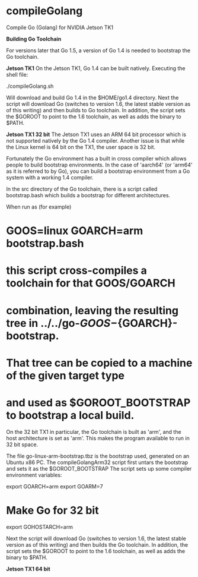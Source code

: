 # compileGolang
Compile Go (Golang) for NVIDIA Jetson TK1

<b>Building Go Toolchain</b>

For versions later that Go 1.5, a version of Go 1.4 is needed to bootstrap the Go toolchain.

<b>Jetson TK1</b>
On the Jetson TK1, Go 1.4 can be built natively. Executing the shell file:

./compileGolang.sh

Will download and build Go 1.4 in the $HOME/go1.4 directory. Next the script will download
Go (switches to version 1.6, the latest stable version as of this writing) and then builds to Go toolchain.
In addition, the script sets the $GOROOT to point to the 1.6 toolchain, as well as adds the binary to $PATH.


<b>Jetson TX1 32 bit</b>
The Jetson TX1 uses an ARM 64 bit processor which is not supported natively by the Go 1.4 compiler. Another issue
is that while the Linux kernel is 64 bit on the TX1, the user space is 32 bit. 

Fortunately the Go environment has a built in cross compiler which allows people to build bootstrap environments.
In the case of 'aarch64' (or 'arm64' as it is referred to by Go), you can build a bootstrap environment from a Go 
system with a working 1.4 compiler. 

In the src directory of the Go toolchain, there is a script called bootstrap.bash which builds a bootstrap for different architectures.

When run as (for example)
 #
 #	GOOS=linux GOARCH=arm bootstrap.bash
 #
 # this script cross-compiles a toolchain for that GOOS/GOARCH
 # combination, leaving the resulting tree in ../../go-${GOOS}-${GOARCH}-bootstrap.
 # That tree can be copied to a machine of the given target type
 # and used as $GOROOT_BOOTSTRAP to bootstrap a local build.
 
On the 32 bit TX1 in particular, the Go toolchain is built as 'arm', and the host architecture is set as 'arm'.
This makes the program available to run in 32 bit space.
 
The file go-linux-arm-bootstrap.tbz is the bootstrap used, generated on an Ubuntu x86 PC.
The compileGolangArm32 script first untars the bootstrap and sets it as the $GOROOT_BOOTSTRAP
The script sets up some compiler environment variables:

export GOARCH=arm
export GOARM=7
# Make Go for 32 bit
export GOHOSTARCH=arm

Next the script will download Go (switches to version 1.6, the latest stable version as of this writing) and then
builds the Go toolchain.
In addition, the script sets the $GOROOT to point to the 1.6 toolchain, as well as adds the binary to $PATH.


<b>Jetson TX1 64 bit</b>
